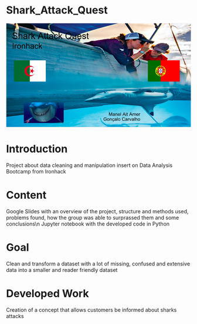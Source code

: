 # Shark_Attack_Quest

![](https://github.com/goncalocostacarvalho/Shark_Attack_Quest/blob/main/Cover_Image.png)

# Introduction
Project about data cleaning and manipulation insert on Data Analysis Bootcamp from Ironhack

# Content
Google Slides with an overview of the project, structure and methods used, problems found, how the group was able to surprassed them and some conclusions\n
Jupyter notebook with the developed code in Python

# Goal
Clean and transform a dataset with a lot of missing, confused and extensive data into a smaller and reader friendly dataset

# Developed Work
Creation of a concept that allows customers be informed about sharks attacks
